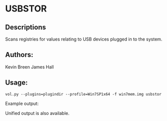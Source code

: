 # USBSTOR

## Descriptions
Scans registries for values relating to USB devices plugged in to the system. 

## Authors:

Kevin Breen
James Hall

## Usage:

```vol.py --plugins=plugindir --profile=Win7SP1x64 -f win7mem.img usbstor```

Example output:

Unified output is also available. 


